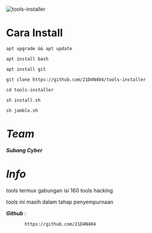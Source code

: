 ![tools-installer](https://preview.ibb.co/jGRfS9/IMG_20180909_021845_486.jpg)


Cara Install
====

```
apt upgrade && apt update

apt install bash

apt install git

git clone https://github.com/21D4N404/tools-installer

cd tools-installer

sh install.sh

sh jomblo.sh
```


*Team*
====


***Subang Cyber***


 
*Info*
====

tools termux gabungan isi 160 tools hacking

tools ini masih dalam tahap penyempurnaan
 
***Github***   :
           
           https://github.com/21D4N404
